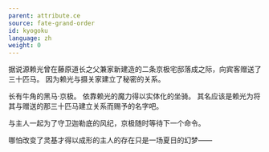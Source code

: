 ```yaml
---
parent: attribute.ce
source: fate-grand-order
id: kyogoku
language: zh
weight: 0
---
```


据说源赖光曾在藤原道长之父兼家新建造的二条京极宅邸落成之际，向宾客赠送了三十匹马。
因为赖光与摄关家建立了秘密的关系。

长有牛角的黑马·京极。
依靠赖光的魔力得以实体化的坐骑。
其名应该是赖光为将其与赠送的那三十匹马建立关系而赐予的名字吧。

与主人一起为了守卫迦勒底的风纪，京极随时等待下一个命令。

哪怕改变了灵基才得以成形的主人的存在只是一场夏日的幻梦——
